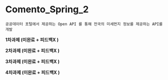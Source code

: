 # Comento_Spring_2
```
공공데이터 포털에서 제공하는 Open API 를 통해 전국의 미세먼지 정보를 제공하는 API를 개발
```
  
  
**1차과제 (미완료 + 피드백X )**  
  
**2차과제 (미완료 + 피드백X )**  
  
**3차과제 (미완료 + 피드백X )**  
  
**4차과제 (미완료 + 피드백X )**  

